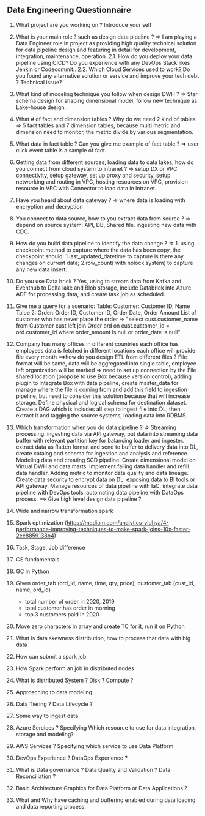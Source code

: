 ## Data Engineering Questionnaire

1. What project are you working on ? Introduce your self
2. What is your main role ? such as design data pipeline ? => I am playing a Data Engineer role in project as providing high quality technical solution for data pipeline design and featuring in detail for development, integration, maintenance, operation.
   2.1. How do you deploy your data pipeline using CICD? Do you experience with any DevOps Stack likes Jenkin or Codecommit..
   2.2. Which Cloud Services used to work? Do you found any alternative solution or service and improve your tech debt ? Technical issue?
3. What kind of modeling technique you follow when design DWH ? => Star schema design for shaping dimensional model, follow new technique as Lake-house design.
4. What # of fact and dimension tables ? Why do we need 2 kind of tables => 5 fact tables and 7 dimension tables, because multi metric and dimension need to monitor, the metric divide by various segmentation.
5. What data in fact table ? Can you give me example of fact table ? => user click event table is a sample of fact.
6. Getting data from different sources, loading data to data lakes, how do you connect from cloud system to intranet ? => setup DX or VPC connectivity, setup gateway, set up proxy and security, setup networking and routing in VPC, hosting resources on VPC, provision resource in VPC with Connector to load data in intranet.
7. Have you heard about data gateway ? => where data is loading with encryption and decryption
8. You connect to data source, how to you extract data from source ? => depend on source system: API, DB, Shared file. ingesting new data with CDC.
9. How do you build data pipeline to identify the data change ? => 1. using checkpoint method to capture where the data has been copy, the checkpoint should: 1.last_updated_datetime to capture is there any changes on current data; 2.row_count( with nolock system) to capture any new data insert.
10. Do you use Data brick ? Yes, using to stream data from Kafka and Eventhub to Delta lake and Blob storage, include Databrick into Azure ADF for processing data, and create task job as scheduled.
11. Give me a query for a scenario: Table: Customer: Customer ID, Name
    Talbe 2: Order: Order ID, Customer ID, Order Date, Order Amount
    List of customer who has never place the order =>
    "select cust.customer_name
    from Customer cust
    left join Order ord on cust.customer_id = ord.customer_id
    where order_amount is null or order_date is null"
12. Company has many offices in different countries
    each office has employees
    data is fetched in different locations
    each office will provide file every month
    ==>how do you design ETL from different files ? File format will be same, data will be aggregated into single table, employee left organization will be marked => need to set up connection by the File shared location (propose to use Box because version control), adding plugin to integrate Box with data pipeline, create master_data for manage where the file is coming from and add this field to ingestion pipeline, but need to consider this solution because that will increase storage. Define physical and logical schema for destination dataset. Create a DAG which is includes all step to ingest file into DL, then extract it and tagging the source systems, loading data into RDBMS.
13. Which transformation when you do data pipeline ? => Streaming processing. ingesting data via API gateway, put data into streaming data buffer with relevant partition key for balancing loader and ingester. extract data as flatten format and send to buffer to delivery data into DL, create catalog and schema for ingestion and analysis and reference. Modeling data and creating SCD pipeline. Create dimensional model on Virtual DWH and data marts. Implement failing data handler and refill data handler. Adding metric to monitor data quality and data lineage. Create data security to encrypt data on DL. exposing data to BI tools or API gateway. Manage resources of data pipeline with IaC, integrate data pipeline with DevOps tools. automating data pipeline with DataOps process,
    ==> Give high level design data pipeline ?

14. Wide and narrow transformation spark
15. Spark optimization (https://medium.com/analytics-vidhya/4-performance-improving-techniques-to-make-spark-joins-10x-faster-2ec8859138b4)
16. Task, Stage, Job difference
17. CS fundamentals
18. GC in Python

19. Given order_tab (ord_id, name, time, qty, price), customer_tab (cust_id, name, ord_id)

    - total number of order in 2020, 2019
    - total customer has order in morning
    - top 3 customers paid in 2020

20. Move zero characters in array and create TC for it, run it on Python
21. What is data skewness distribution, how to process that data with big data
22. How can submit a spark job
23. How Spark perform an job in distributed nodes
24. What is distributed System ? Disk ? Compute ?
25. Approaching to data modeling
26. Data Tiering ? Data Lifecycle ?
27. Some way to ingest data
28. Azure Sercices ? Specifying Which resource to use for data integration, storage and modeling?
29. AWS Services ? Specifying which service to use Data Platform
30. DevOps Experience ? DataOps Experience ?
31. What is Data governance ? Data Quality and Validation ? Data Reconciliation ?
32. Basic Architecture Graphics for Data Platform or Data Applications ?
33. What and Why have caching and buffering enabled during data loading and data reporting process.
